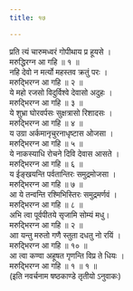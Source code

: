 ```yaml
---
title: १७

---
```

प्रति त्यं चारुमध्वरं गोपीथाय प्र हूयसे ।  
मरुद्धिरग्न आ गहि ॥ १ ॥  
नहि देवो न मर्त्यो महस्तव क्रतुं परः ।  
मरुद्भिरग्न आ गहि ॥ २ ॥  
ये महो रजसो विदुर्विश्वे देवासो अदुहः ।  
मरुद्भिरग्न आ गहि ॥ ३ ॥  
ये शुभ्रा घोरवर्पसः सुक्षत्रासो रिशादसः ।  
मरुद्भिरग्न आ गहि ॥ ४ ॥  
य उग्रा अर्कमानृचुरनाधृष्टास ओजसा ।  
मरुद्भिरग्न आ गहि ॥ ५ ॥  
ये नाकस्याधि रोचने दिवि देवास आसते ।  
मरुद्भिरग्न आ गहि ॥ ६ ॥  
य ईङ्खयन्ति पर्वतान्तिरः समुद्रमोजसा ।  
मरुद्भिरग्न आ गहि ॥ ७ ॥  
आ ये तन्वन्ति रश्मिभिस्तिरः समुद्रमर्णवं ।  
मरुद्भिरग्न आ गहि ॥ ८ ॥  
अभि त्वा पूर्वपीतये सृजामि सोम्यं मधु।  
मरुद्भिरग्न आ गहि ॥ २ ॥  
आा यन्तु मरुतो गणै स्तुता दधतु नो रयिं ।  
मरुद्भिरग्न आ गहि ॥ १० ॥  
आ त्वा कण्वा अहूषत गृणन्ति विप्र ते धियः ।  
मरुद्भिरग्न आ गहि ॥ १ ॥ १ ॥  
(इति नवर्चनाम षष्ठकाण्डे तृतीयो ऽनुवाकः)  